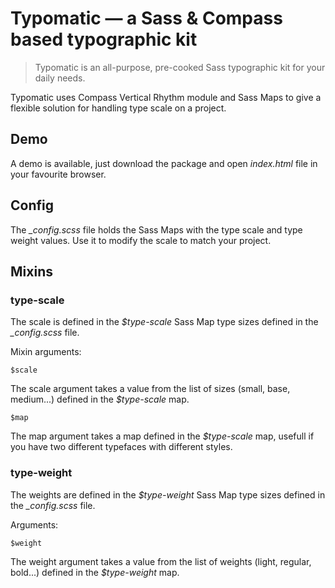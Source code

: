 # Typomatic &mdash; a Sass &amp; Compass based typographic kit
> Typomatic is an all-purpose, pre-cooked Sass typographic kit for your daily needs.

Typomatic uses Compass Vertical Rhythm module and Sass Maps to give a flexible solution for handling type scale on a project. 

## Demo
A demo is available, just download the package and open *index.html* file in your favourite browser. 

## Config
The *_config.scss* file holds the Sass Maps with the type scale and type weight values. Use it to modify the scale to match your project. 

## Mixins
### type-scale
The scale is defined in the *$type-scale* Sass Map type sizes defined in the *_config.scss* file. 

Mixin arguments:

    $scale

The scale argument takes a value from the list of sizes (small, base, medium...) defined in the *$type-scale* map.

    $map
    
The map argument takes a map defined in the *$type-scale* map, usefull if you have two different typefaces with different styles. 


### type-weight
The weights are defined in the *$type-weight* Sass Map type sizes defined in the *_config.scss* file. 

Arguments:

    $weight
    
The weight argument takes a value from the list of weights (light, regular, bold...) defined in the *$type-weight* map.